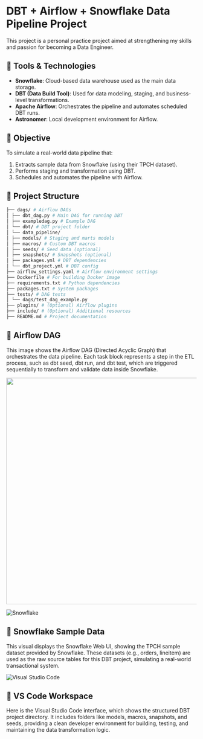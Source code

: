# DBT + Airflow + Snowflake Data Pipeline Project

This project is a personal practice project aimed at strengthening my skills and passion for becoming a Data Engineer.

## 🔧 Tools & Technologies
- **Snowflake**: Cloud-based data warehouse used as the main data storage.
- **DBT (Data Build Tool)**: Used for data modeling, staging, and business-level transformations.
- **Apache Airflow**: Orchestrates the pipeline and automates scheduled DBT runs.
- **Astronomer**: Local development environment for Airflow.

## 📌 Objective
To simulate a real-world data pipeline that:
1. Extracts sample data from Snowflake (using their TPCH dataset).
2. Performs staging and transformation using DBT.
3. Schedules and automates the pipeline with Airflow.

## 📂 Project Structure

```bash
├── dags/ # Airflow DAGs
│ ├── dbt_dag.py # Main DAG for running DBT
│ ├── exampledag.py # Example DAG
│ └── dbt/ # DBT project folder
│ └── data_pipeline/
│ ├── models/ # Staging and marts models
│ ├── macros/ # Custom DBT macros
│ ├── seeds/ # Seed data (optional)
│ ├── snapshots/ # Snapshots (optional)
│ ├── packages.yml # DBT dependencies
│ └── dbt_project.yml # DBT config
├── airflow_settings.yaml # Airflow environment settings
├── Dockerfile # For building Docker image
├── requirements.txt # Python dependencies
├── packages.txt # System packages
├── tests/ # DAG tests
│ └── dags/test_dag_example.py
├── plugins/ # (Optional) Airflow plugins
├── include/ # (Optional) Additional resources
├── README.md # Project documentation
```

## 📌 Airflow DAG
This image shows the Airflow DAG (Directed Acyclic Graph) that orchestrates the data pipeline. Each task block represents a step in the ETL process, such as dbt seed, dbt run, and dbt test, which are triggered sequentially to transform and validate data inside Snowflake.
<p align="center">
  <img src="https://github.com/user-attachments/assets/cea9c15c-f460-49ea-ae89-e7f3e823bce8" width="600"/>
</p>


![Snowflake](https://github.com/user-attachments/assets/02edb6eb-0938-472a-b135-6f2b87d20aa7)
## 📌 Snowflake Sample Data
This visual displays the Snowflake Web UI, showing the TPCH sample dataset provided by Snowflake. These datasets (e.g., orders, lineitem) are used as the raw source tables for this DBT project, simulating a real-world transactional system.

![Visual Studio Code](https://github.com/user-attachments/assets/0a5df1be-36b5-4ff1-9436-775b0d9cb7c0)
## 📌 VS Code Workspace
Here is the Visual Studio Code interface, which shows the structured DBT project directory. It includes folders like models, macros, snapshots, and seeds, providing a clean developer environment for building, testing, and maintaining the data transformation logic.
